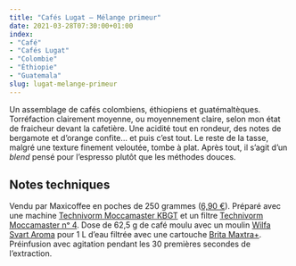 ```yaml
---
title: "Cafés Lugat — Mélange primeur"
date: 2021-03-28T07:30:00+01:00
index:
- "Café"
- "Cafés Lugat"
- "Colombie"
- "Éthiopie"
- "Guatemala"
slug: lugat-melange-primeur
---
```


Un assemblage de cafés colombiens, éthiopiens et guatémaltèques. Torréfaction clairement moyenne, ou moyennement claire, selon mon état de fraicheur devant la cafetière. Une acidité tout en rondeur, des notes de bergamote et d’orange confite… et puis c’est tout. Le reste de la tasse, malgré une texture finement veloutée, tombe à plat. Après tout, il s’agit d’un *blend* pensé pour l’espresso plutôt que les méthodes douces.

## Notes techniques

Vendu par Maxicoffee en poches de 250 grammes ([6,90 €](https://www.maxicoffee.com/cafe-grains-melange-primeur-250g-cafes-lugat-p-39465.html "Special Espresso 250g café grains Le Mélange Primeur")). Préparé avec une machine [Technivorm Moccamaster KBGT](https://amzn.to/3oKQ0KJ) et un filtre [Technivorm Moccamaster nᵒ 4](https://amzn.to/3mamexu). Dose de 62,5 g de café moulu avec un moulin [Wilfa Svart Aroma](https://amzn.to/38zVkdx) pour 1 L d’eau filtrée avec une cartouche [Brita Maxtra+](https://amzn.to/2WariXS). Préinfusion avec agitation pendant les 30 premières secondes de l’extraction.
